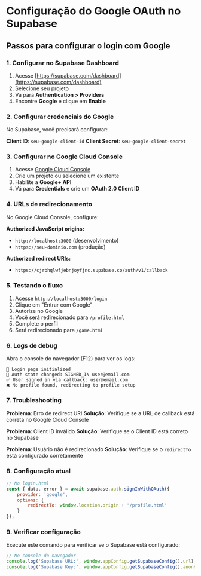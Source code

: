 # Configuração do Google OAuth no Supabase

## Passos para configurar o login com Google

### 1. Configurar no Supabase Dashboard

1. Acesse [https://supabase.com/dashboard](https://supabase.com/dashboard)
2. Selecione seu projeto
3. Vá para **Authentication > Providers**
4. Encontre **Google** e clique em **Enable**

### 2. Configurar credenciais do Google

No Supabase, você precisará configurar:

**Client ID**: `seu-google-client-id`
**Client Secret**: `seu-google-client-secret`

### 3. Configurar no Google Cloud Console

1. Acesse [Google Cloud Console](https://console.cloud.google.com/)
2. Crie um projeto ou selecione um existente
3. Habilite a **Google+ API**
4. Vá para **Credentials** e crie um **OAuth 2.0 Client ID**

### 4. URLs de redirecionamento

No Google Cloud Console, configure:

**Authorized JavaScript origins:**
- `http://localhost:3000` (desenvolvimento)
- `https://seu-dominio.com` (produção)

**Authorized redirect URIs:**
- `https://cjrbhqlwfjebnjoyfjnc.supabase.co/auth/v1/callback`

### 5. Testando o fluxo

1. Acesse `http://localhost:3000/login`
2. Clique em "Entrar com Google"
3. Autorize no Google
4. Você será redirecionado para `/profile.html`
5. Complete o perfil
6. Será redirecionado para `/game.html`

### 6. Logs de debug

Abra o console do navegador (F12) para ver os logs:

```
🚀 Login page initialized
🔄 Auth state changed: SIGNED_IN user@email.com
✅ User signed in via callback: user@email.com
❌ No profile found, redirecting to profile setup
```

### 7. Troubleshooting

**Problema**: Erro de redirect URI
**Solução**: Verifique se a URL de callback está correta no Google Cloud Console

**Problema**: Client ID inválido
**Solução**: Verifique se o Client ID está correto no Supabase

**Problema**: Usuário não é redirecionado
**Solução**: Verifique se o `redirectTo` está configurado corretamente

### 8. Configuração atual

```javascript
// No login.html
const { data, error } = await supabase.auth.signInWithOAuth({
    provider: 'google',
    options: {
        redirectTo: window.location.origin + '/profile.html'
    }
});
```

### 9. Verificar configuração

Execute este comando para verificar se o Supabase está configurado:

```javascript
// No console do navegador
console.log('Supabase URL:', window.appConfig.getSupabaseConfig().url);
console.log('Supabase Key:', window.appConfig.getSupabaseConfig().anonKey);
```
